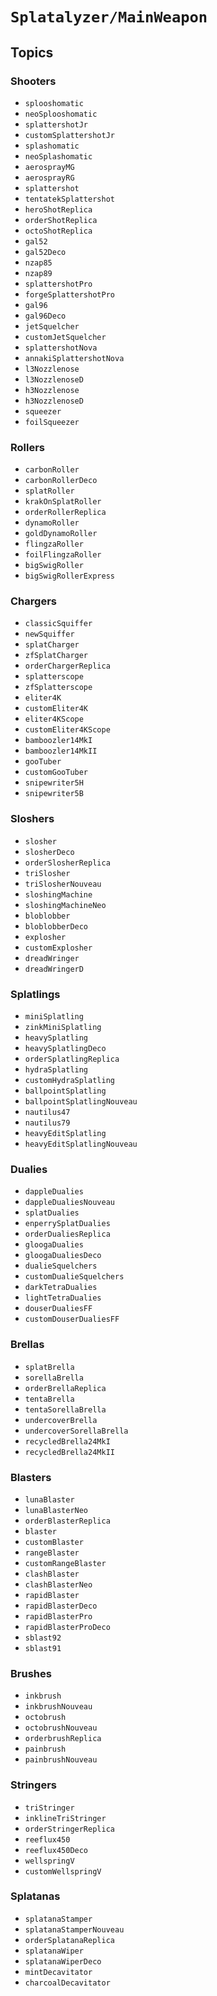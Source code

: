 # ``Splatalyzer/MainWeapon``

## Topics

### Shooters

- ``splooshomatic``
- ``neoSplooshomatic``
- ``splattershotJr``
- ``customSplattershotJr``
- ``splashomatic``
- ``neoSplashomatic``
- ``aerosprayMG``
- ``aerosprayRG``
- ``splattershot``
- ``tentatekSplattershot``
- ``heroShotReplica``
- ``orderShotReplica``
- ``octoShotReplica``
- ``gal52``
- ``gal52Deco``
- ``nzap85``
- ``nzap89``
- ``splattershotPro``
- ``forgeSplattershotPro``
- ``gal96``
- ``gal96Deco``
- ``jetSquelcher``
- ``customJetSquelcher``
- ``splattershotNova``
- ``annakiSplattershotNova``
- ``l3Nozzlenose``
- ``l3NozzlenoseD``
- ``h3Nozzlenose``
- ``h3NozzlenoseD``
- ``squeezer``
- ``foilSqueezer``

### Rollers
- ``carbonRoller``
- ``carbonRollerDeco``
- ``splatRoller``
- ``krakOnSplatRoller``
- ``orderRollerReplica``
- ``dynamoRoller``
- ``goldDynamoRoller``
- ``flingzaRoller``
- ``foilFlingzaRoller``
- ``bigSwigRoller``
- ``bigSwigRollerExpress``

### Chargers
- ``classicSquiffer``
- ``newSquiffer``
- ``splatCharger``
- ``zfSplatCharger``
- ``orderChargerReplica``
- ``splatterscope``
- ``zfSplatterscope``
- ``eliter4K``
- ``customEliter4K``
- ``eliter4KScope``
- ``customEliter4KScope``
- ``bamboozler14MkI``
- ``bamboozler14MkII``
- ``gooTuber``
- ``customGooTuber``
- ``snipewriter5H``
- ``snipewriter5B``

### Sloshers
- ``slosher``
- ``slosherDeco``
- ``orderSlosherReplica``
- ``triSlosher``
- ``triSlosherNouveau``
- ``sloshingMachine``
- ``sloshingMachineNeo``
- ``bloblobber``
- ``bloblobberDeco``
- ``explosher``
- ``customExplosher``
- ``dreadWringer``
- ``dreadWringerD``

### Splatlings
- ``miniSplatling``
- ``zinkMiniSplatling``
- ``heavySplatling``
- ``heavySplatlingDeco``
- ``orderSplatlingReplica``
- ``hydraSplatling``
- ``customHydraSplatling``
- ``ballpointSplatling``
- ``ballpointSplatlingNouveau``
- ``nautilus47``
- ``nautilus79``
- ``heavyEditSplatling``
- ``heavyEditSplatlingNouveau``

### Dualies
- ``dappleDualies``
- ``dappleDualiesNouveau``
- ``splatDualies``
- ``enperrySplatDualies``
- ``orderDualiesReplica``
- ``gloogaDualies``
- ``gloogaDualiesDeco``
- ``dualieSquelchers``
- ``customDualieSquelchers``
- ``darkTetraDualies``
- ``lightTetraDualies``
- ``douserDualiesFF``
- ``customDouserDualiesFF``

### Brellas
- ``splatBrella``
- ``sorellaBrella``
- ``orderBrellaReplica``
- ``tentaBrella``
- ``tentaSorellaBrella``
- ``undercoverBrella``
- ``undercoverSorellaBrella``
- ``recycledBrella24MkI``
- ``recycledBrella24MkII``

### Blasters
- ``lunaBlaster``
- ``lunaBlasterNeo``
- ``orderBlasterReplica``
- ``blaster``
- ``customBlaster``
- ``rangeBlaster``
- ``customRangeBlaster``
- ``clashBlaster``
- ``clashBlasterNeo``
- ``rapidBlaster``
- ``rapidBlasterDeco``
- ``rapidBlasterPro``
- ``rapidBlasterProDeco``
- ``sblast92``
- ``sblast91``

### Brushes
- ``inkbrush``
- ``inkbrushNouveau``
- ``octobrush``
- ``octobrushNouveau``
- ``orderbrushReplica``
- ``painbrush``
- ``painbrushNouveau``

### Stringers
- ``triStringer``
- ``inklineTriStringer``
- ``orderStringerReplica``
- ``reeflux450``
- ``reeflux450Deco``
- ``wellspringV``
- ``customWellspringV``

### Splatanas
- ``splatanaStamper``
- ``splatanaStamperNouveau``
- ``orderSplatanaReplica``
- ``splatanaWiper``
- ``splatanaWiperDeco``
- ``mintDecavitator``
- ``charcoalDecavitator``
